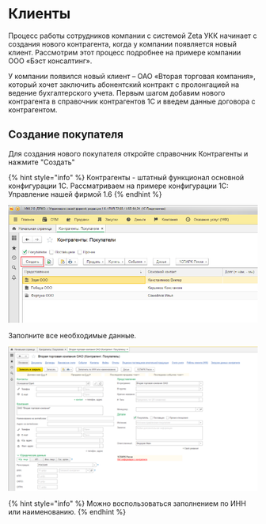 # Клиенты

Процесс работы сотрудников компании с системой Zeta УКК начинает с создания нового контрагента, когда у компании появляется новый клиент. Рассмотрим этот процесс подробнее на примере компании ООО «Бэст консалтинг».

У компании появился новый клиент – ОАО «Вторая торговая компания», который хочет заключить абонентский контракт с пролонгацией на ведение бухгалтерского учета. Первым шагом добавим нового контрагента в справочник контрагентов 1С и введем данные договора с контрагентом.

## Создание покупателя

Для создания нового покупателя откройте справочник Контрагенты и нажмите "Создать"

{% hint style="info" %}
Контрагенты - штатный функционал основной конфигурации 1С. Рассматриваем на примере конфигурации 1С: Управление нашей фирмой 1.6
{% endhint %}

![](../.gitbook/assets/image%20%286%29.png)

Заполните все необходимые данные.

![](../.gitbook/assets/image%20%2818%29.png)

{% hint style="info" %}
Можно воспользоваться заполнением по ИНН или наименованию.
{% endhint %}

